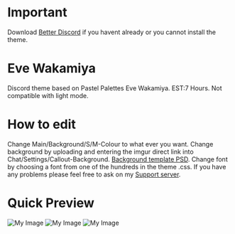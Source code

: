 # Important

Download [Better Discord](https://github.com/Jiiks/BetterDiscordApp/releases) if you havent already or you cannot install the theme.

# Eve Wakamiya
Discord theme based on Pastel Palettes Eve Wakamiya. EST:7 Hours. Not compatible with light mode.

# How to edit

Change Main/Background/S/M-Colour to what ever you want. Change background by uploading and entering the imgur direct link into Chat/Settings/Callout-Background. [Background template PSD](https://puu.sh/BcWbT/d55bbf6bce.psd). Change font by choosing a font from one of the hundreds in the theme .css. If you have any problems please feel free to ask on my [Support server](https://discord.gg/HRDN6x9).
 
# Quick Preview
![My Image](https://puu.sh/BgI10/97c1df16d9.jpg)
![My Image](https://puu.sh/BgI36/ed37141728.jpg)
![My Image](https://puu.sh/BgI4e/44b79b5a94.jpg)
